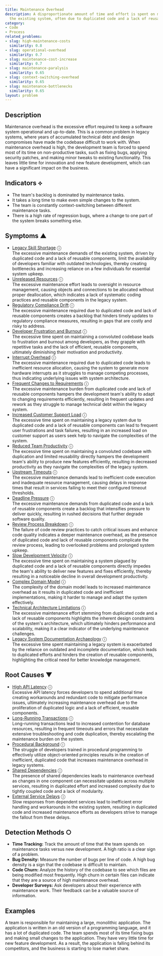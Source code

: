 ```yaml
---
title: Maintenance Overhead
description: A disproportionate amount of time and effort is spent on maintaining
  the existing system, often due to duplicated code and a lack of reusable components.
category:
- Code
- Process
related_problems:
- slug: high-maintenance-costs
  similarity: 0.8
- slug: operational-overhead
  similarity: 0.7
- slug: maintenance-cost-increase
  similarity: 0.7
- slug: maintenance-paralysis
  similarity: 0.65
- slug: context-switching-overhead
  similarity: 0.65
- slug: maintenance-bottlenecks
  similarity: 0.65
layout: problem
---
```


## Description
Maintenance overhead is the excessive effort required to keep a software system operational and up-to-date. This is a common problem in legacy systems, where years of accumulated technical debt and design compromises have made the codebase difficult to work with. When maintenance overhead is high, the development team is forced to spend most of its time on non-productive tasks, such as fixing bugs, applying security patches, and making minor tweaks to existing functionality. This leaves little time for innovation and new feature development, which can have a significant impact on the business.


## Indicators ⟡
- The team's backlog is dominated by maintenance tasks.
- It takes a long time to make even simple changes to the system.
- The team is constantly context-switching between different maintenance tasks.
- There is a high rate of regression bugs, where a change to one part of the system breaks something else.


## Symptoms ▲

- [Legacy Skill Shortage](legacy-skill-shortage.md) <span class="info-tooltip" title="Confidence: 0.508, Strength: 0.737">ⓘ</span>
<br/>  The excessive maintenance demands of the existing system, driven by duplicated code and a lack of reusable components, limit the availability of developers familiar with outdated technologies, thereby creating bottlenecks and increasing reliance on a few individuals for essential system upkeep.
- [Unreleased Resources](unreleased-resources.md) <span class="info-tooltip" title="Confidence: 0.500, Strength: 0.741">ⓘ</span>
<br/>  The excessive maintenance effort leads to oversight in resource management, causing objects and connections to be allocated without proper deallocation, which indicates a lack of systematic coding practices and reusable components in the legacy system.
- [Regulatory Compliance Drift](regulatory-compliance-drift.md) <span class="info-tooltip" title="Confidence: 0.478, Strength: 0.705">ⓘ</span>
<br/>  The excessive maintenance required due to duplicated code and lack of reusable components creates a backlog that hinders timely updates to regulatory compliance measures, resulting in gaps that are costly and risky to address.
- [Developer Frustration and Burnout](developer-frustration-and-burnout.md) <span class="info-tooltip" title="Confidence: 0.472, Strength: 0.693">ⓘ</span>
<br/>  The excessive time spent on maintaining a convoluted codebase leads to frustration and burnout among developers, as they grapple with repetitive tasks and the lack of efficient, reusable components, ultimately diminishing their motivation and productivity.
- [Interrupt Overhead](interrupt-overhead.md) <span class="info-tooltip" title="Confidence: 0.464, Strength: 0.830">ⓘ</span>
<br/>  The excessive maintenance required due to duplicated code leads to inefficient resource allocation, causing the system to generate more hardware interrupts as it struggles to manage competing processes, thus indicating underlying issues with system architecture.
- [Frequent Changes to Requirements](frequent-changes-to-requirements.md) <span class="info-tooltip" title="Confidence: 0.430, Strength: 0.659">ⓘ</span>
<br/>  The excessive maintenance burden from duplicated code and lack of reusable components hampers the development team's ability to adapt to changing requirements efficiently, resulting in frequent updates and rework as they struggle to manage technical debt within the legacy system.
- [Increased Customer Support Load](increased-customer-support-load.md) <span class="info-tooltip" title="Confidence: 0.418, Strength: 0.674">ⓘ</span>
<br/>  The excessive time spent on maintaining a legacy system due to duplicated code and a lack of reusable components can lead to frequent user frustrations and task failures, resulting in an increased load on customer support as users seek help to navigate the complexities of the system.
- [Reduced Team Productivity](reduced-team-productivity.md) <span class="info-tooltip" title="Confidence: 0.412, Strength: 0.688">ⓘ</span>
<br/>  The excessive time spent on maintaining a convoluted codebase with duplication and limited reusability directly hampers the development team's ability to produce new features efficiently, resulting in decreased productivity as they navigate the complexities of the legacy system.
- [Upstream Timeouts](upstream-timeouts.md) <span class="info-tooltip" title="Confidence: 0.401, Strength: 0.592">ⓘ</span>
<br/>  The excessive maintenance demands lead to inefficient code execution and inadequate resource management, causing delays in response times that result in services failing to meet their configured timeout thresholds.
- [Deadline Pressure](deadline-pressure.md) <span class="info-tooltip" title="Confidence: 0.391, Strength: 0.809">ⓘ</span>
<br/>  The excessive maintenance demands from duplicated code and a lack of reusable components create a backlog that intensifies pressure to deliver quickly, resulting in rushed decisions that further degrade software quality.
- [Review Process Breakdown](review-process-breakdown.md) <span class="info-tooltip" title="Confidence: 0.390, Strength: 0.622">ⓘ</span>
<br/>  The failure of code review practices to catch critical issues and enhance code quality indicates a deeper maintenance overhead, as the presence of duplicated code and lack of reusable components complicate the review process, leading to overlooked problems and prolonged system upkeep.
- [Slow Development Velocity](slow-development-velocity.md) <span class="info-tooltip" title="Confidence: 0.356, Strength: 0.704">ⓘ</span>
<br/>  The excessive time spent on maintaining a system plagued by duplicated code and a lack of reusable components directly impedes the team's ability to deliver new features and fixes efficiently, thereby resulting in a noticeable decline in overall development productivity.
- [Complex Domain Model](complex-domain-model.md) <span class="info-tooltip" title="Confidence: 0.352, Strength: 0.576">ⓘ</span>
<br/>  The complexity of the domain model leads to increased maintenance overhead as it results in duplicated code and inefficient implementations, making it harder to manage and adapt the system effectively.
- [Technical Architecture Limitations](technical-architecture-limitations.md) <span class="info-tooltip" title="Confidence: 0.346, Strength: 0.712">ⓘ</span>
<br/>  The excessive maintenance effort stemming from duplicated code and a lack of reusable components highlights the inherent design constraints of the system's architecture, which ultimately hinders performance and scalability, making it a clear indicator of the underlying maintenance challenges.
- [Legacy System Documentation Archaeology](legacy-system-documentation-archaeology.md) <span class="info-tooltip" title="Confidence: 0.328, Strength: 0.757">ⓘ</span>
<br/>  The excessive time spent maintaining a legacy system is exacerbated by the reliance on outdated and incomplete documentation, which leads to duplicated efforts and hinders the creation of reusable components, highlighting the critical need for better knowledge management.

## Root Causes ▼

- [High API Latency](high-api-latency.md) <span class="info-tooltip" title="Confidence: 0.323, Strength: 0.934">ⓘ</span>
<br/>  Excessive API latency forces developers to spend additional time creating workarounds and redundant code to mitigate performance issues, ultimately increasing maintenance overhead due to the proliferation of duplicated logic and a lack of efficient, reusable components.
- [Long-Running Transactions](long-running-transactions.md) <span class="info-tooltip" title="Confidence: 0.309, Strength: 0.866">ⓘ</span>
<br/>  Long-running transactions lead to increased contention for database resources, resulting in frequent timeouts and errors that necessitate extensive troubleshooting and code duplication, thereby escalating the maintenance burden on the system.
- [Procedural Background](procedural-background.md) <span class="info-tooltip" title="Confidence: 0.307, Strength: 0.947">ⓘ</span>
<br/>  The struggle of developers trained in procedural programming to effectively utilize object-oriented principles results in the creation of inefficient, duplicated code that increases maintenance overhead in legacy systems.
- [Shared Dependencies](shared-dependencies.md) <span class="info-tooltip" title="Confidence: 0.305, Strength: 0.927">ⓘ</span>
<br/>  The presence of shared dependencies leads to maintenance overhead as changes in one component can necessitate updates across multiple services, resulting in duplicated effort and increased complexity due to tightly coupled code and a lack of modularity.
- [External Service Delays](external-service-delays.md) <span class="info-tooltip" title="Confidence: 0.302, Strength: 0.914">ⓘ</span>
<br/>  Slow responses from dependent services lead to inefficient error handling and workarounds in the existing system, resulting in duplicated code and increased maintenance efforts as developers strive to manage the fallout from these delays.

## Detection Methods ○
- **Time Tracking:** Track the amount of time that the team spends on maintenance tasks versus new development. A high ratio is a clear sign of a problem.
- **Bug Density:** Measure the number of bugs per line of code. A high bug density is a sign that the codebase is difficult to maintain.
- **Code Churn:** Analyze the history of the codebase to see which files are being modified most frequently. High churn in certain files can indicate that they are a source of high maintenance overhead.
- **Developer Surveys:** Ask developers about their experience with maintenance work. Their feedback can be a valuable source of information.


## Examples
A team is responsible for maintaining a large, monolithic application. The application is written in an old version of a programming language, and it has a lot of duplicated code. The team spends most of its time fixing bugs and making small changes to the application. They have very little time for new feature development. As a result, the application is falling behind its competitors, and the business is starting to lose market share.
